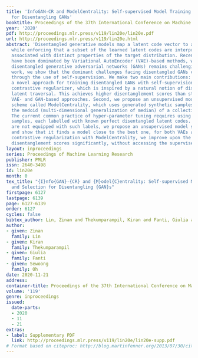 ```yaml
---
title: 'InfoGAN-CR and ModelCentrality: Self-supervised Model Training and Selection
  for Disentangling GANs'
booktitle: Proceedings of the 37th International Conference on Machine Learning
year: '2020'
pdf: http://proceedings.mlr.press/v119/lin20e/lin20e.pdf
url: http://proceedings.mlr.press/v119/lin20e.html
abstract: 'Disentangled generative models map a latent code vector to a target space,
  while enforcing that a subset of the learned latent codes are interpretable and
  associated with distinct properties of the target distribution. Recent advances
  have been dominated by Variational AutoEncoder (VAE)-based methods, while training
  disentangled generative adversarial networks (GANs) remains challenging. In this
  work, we show that the dominant challenges facing disentangled GANs can be mitigated
  through the use of self-supervision. We make two main contributions: first, we design
  a novel approach for training disentangled GANs with self-supervision. We propose
  contrastive regularizer, which is inspired by a natural notion of disentanglement:
  latent traversal. This achieves higher disentanglement scores than state-of-the-art
  VAE- and GAN-based approaches. Second, we propose an unsupervised model selection
  scheme called ModelCentrality, which uses generated synthetic samples to compute
  the medoid (multi-dimensional generalization of median) of a collection of models.
  The current common practice of hyper-parameter tuning requires using ground-truths
  samples, each labelled with known perfect disentangled latent codes. As real datasets
  are not equipped with such labels, we propose an unsupervised model selection scheme
  and show that it finds a model close to the best one, for both VAEs and GANs. Combining
  contrastive regularization with ModelCentrality, we improve upon the state-of-the-art
  disentanglement scores significantly, without accessing the supervised data.'
layout: inproceedings
series: Proceedings of Machine Learning Research
publisher: PMLR
issn: 2640-3498
id: lin20e
month: 0
tex_title: "{I}nfo{GAN}-{CR} and {M}odel{C}entrality: Self-supervised Model Training
  and Selection for Disentangling {GAN}s"
firstpage: 6127
lastpage: 6139
page: 6127-6139
order: 6127
cycles: false
bibtex_author: Lin, Zinan and Thekumparampil, Kiran and Fanti, Giulia and Oh, Sewoong
author:
- given: Zinan
  family: Lin
- given: Kiran
  family: Thekumparampil
- given: Giulia
  family: Fanti
- given: Sewoong
  family: Oh
date: 2020-11-21
address: 
container-title: Proceedings of the 37th International Conference on Machine Learning
volume: '119'
genre: inproceedings
issued:
  date-parts:
  - 2020
  - 11
  - 21
extras:
- label: Supplementary PDF
  link: http://proceedings.mlr.press/v119/lin20e/lin20e-supp.pdf
# Format based on citeproc: http://blog.martinfenner.org/2013/07/30/citeproc-yaml-for-bibliographies/
---
```

